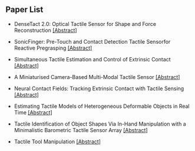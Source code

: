 ## Paper List

- DenseTact 2.0: Optical Tactile Sensor for Shape and Force Reconstruction
[[Abstract]](https://events.infovaya.com/presentation?id=95138)

- SonicFinger: Pre-Touch and Contact Detection Tactile Sensorfor Reactive Pregrasping
[[Abstract]](https://events.infovaya.com/presentation?id=95141)

- Simultaneous Tactile Estimation and Control of Extrinsic Contact
[[Abstract]](https://events.infovaya.com/presentation?id=95144)

- A Miniaturised Camera-Based Multi-Modal Tactile Sensor
[[Abstract]](https://events.infovaya.com/presentation?id=95147)

- Neural Contact Fields: Tracking Extrinsic Contact with Tactile Sensing
[[Abstract]](https://events.infovaya.com/presentation?id=95150)

- Estimating Tactile Models of Heterogeneous Deformable Objects in Real Time
[[Abstract]](https://events.infovaya.com/presentation?id=95153)

- Tactile Identification of Object Shapes Via In-Hand Manipulation with a Minimalistic Barometric Tactile Sensor Array
[[Abstract]](https://events.infovaya.com/presentation?id=95156)

- Tactile Tool Manipulation
[[Abstract]](https://events.infovaya.com/presentation?id=95159)

